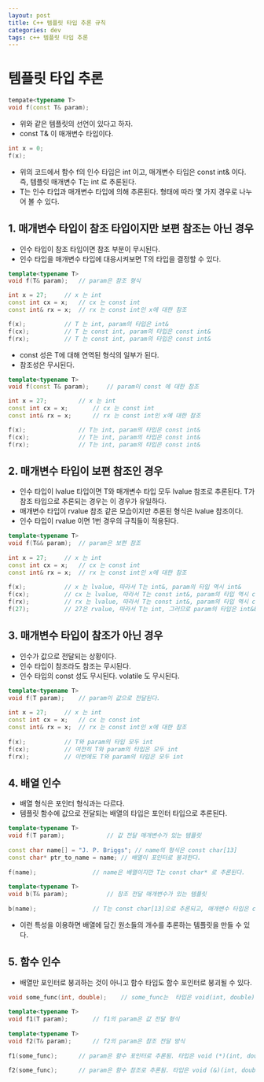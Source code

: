 ```yaml
---
layout: post
title: C++ 템플릿 타입 추론 규칙
categories: dev
tags: c++ 템플릿 타입 추론
---
```


# 템플릿 타입 추론

```c++
tempate<typename T>
void f(const T& param);
```

 - 위와 같은 템플릿의 선언이 있다고 하자.
 - const T& 이 매개변수 타입이다.

```c++
int x = 0;
f(x);
```

 - 위의 코드에서 함수 f의 인수 타입은 int 이고, 매개변수 타입은 const int& 이다. 즉, 템플릿 매개변수 T는 int 로 추론된다.
 - T는 인수 타입과 매개변수 타입에 의해 추론된다. 형태에 따라 몇 가지 경우로 나누어 볼 수 있다.

## 1. 매개변수 타입이 참조 타입이지만 보편 참조는 아닌 경우
 - 인수 타입이 참조 타입이면 참조 부분이 무시된다.
 - 인수 타입을 매개변수 타입에 대응시켜보면 T의 타입을 결정할 수 있다.

```c++
template<typename T>
void f(T& param);	// param은 참조 형식

int x = 27;		// x 는 int
const int cx = x;	// cx 는 const int
const int& rx = x;	// rx 는 const int인 x에 대한 참조

f(x);			// T 는 int, param의 타입은 int&
f(cx);			// T 는 const int, param의 타입은 const int&
f(rx);			// T 는 const int, param의 타입은 const int&
```

 - const 성은 T에 대해 연역된 형식의 일부가 된다.
 - 참조성은 무시된다.

```c++
template<typename T>
void f(const T& param);		// param이 const 에 대한 참조

int x = 27;			// x 는 int
const int cx = x;		// cx 는 const int
const int& rx = x;		// rx 는 const int인 x에 대한 참조

f(x);				// T는 int, param의 타입은 const int&
f(cx);				// T는 int, param의 타입은 const int&
f(rx);				// T는 int, param의 타입은 const int&
```

## 2. 매개변수 타입이 보편 참조인 경우
 - 인수 타입이 lvalue 타입이면 T와 매개변수 타입 모두 lvalue 참조로 추론된다. T가 참조 타입으로 추론되는 경우는 이 경우가 유일하다.
 - 매개변수 타입이 rvalue 참조 같은 모습이지만 추론된 형식은 lvalue 참조이다.
 - 인수 타입이 rvalue 이면 1번 경우의 규칙들이 적용된다.

```c++
template<typename T>
void f(T&& param);	// param은 보편 참조
 
int x = 27;		// x 는 int
const int cx = x;	// cx 는 const int
const int& rx = x;	// rx 는 const int인 x에 대한 참조
 
f(x);			// x 는 lvalue, 따라서 T는 int&, param의 타입 역시 int&
f(cx);			// cx 는 lvalue, 따라서 T는 const int&, param의 타입 역시 const int&
f(rx);			// rx 는 lvalue, 따라서 T는 const int&, param의 타입 역시 const int&
f(27);			// 27은 rvalue, 따라서 T는 int, 그러므로 param의 타입은 int&&
```
 
## 3. 매개변수 타입이 참조가 아닌 경우
 - 인수가 값으로 전달되는 상황이다.
 - 인수 타입이 참조라도 참조는 무시된다.
 - 인수 타입의 const 성도 무시된다. volatile 도 무시된다.

```c++
template<typename T>
void f(T param);	// param이 값으로 전달된다.
 
int x = 27;		// x 는 int
const int cx = x;	// cx 는 const int
const int& rx = x;	// rx 는 const int인 x에 대한 참조
 
f(x);			// T와 param의 타입 모두 int
f(cx);			// 여전히 T와 param의 타입은 모두 int
f(rx);			// 이번에도 T와 param의 타입은 모두 int
```

## 4. 배열 인수
 - 배열 형식은 포인터 형식과는 다르다.
 - 템플릿 함수에 값으로 전달되는 배열의 타입은 포인터 타입으로 추론된다.

```c++
template<typename T>
void f(T param);			// 값 전달 매개변수가 있는 템플릿
 
const char name[] = "J. P. Briggs";	// name의 형식은 const char[13]
const char* ptr_to_name = name;	// 배열이 포인터로 붕괴한다.
 
f(name);				// name은 배열이지만 T는 const char* 로 추론된다.
 
template<typename T>
void b(T& param);			// 참조 전달 매개변수가 있는 템플릿
 
b(name);				// T는 const char[13]으로 추론되고, 매개변수 타입은 const char (&)[13] 으로 추론된다.
```

 - 이런 특성을 이용하면 배열에 담긴 원소들의 개수를 추론하는 템플릿을 만들 수 있다.
 
## 5. 함수 인수
 - 배열만 포인터로 붕괴하는 것이 아니고 함수 타입도 함수 포인터로 붕괴될 수 있다.

```c++
void some_func(int, double);	// some_func는  타입은 void(int, double)
  
template<typename T>
void f1(T param);		// f1의 param은 값 전달 형식
  
template<typename T>
void f2(T& param);		// f2의 param은 참조 전달 방식
  
f1(some_func);		// param은 함수 포인터로 추론됨. 타입은 void (*)(int, double)
  
f2(some_func);		// param은 함수 참조로 추론됨. 타입은 void (&)(int, double)
```
